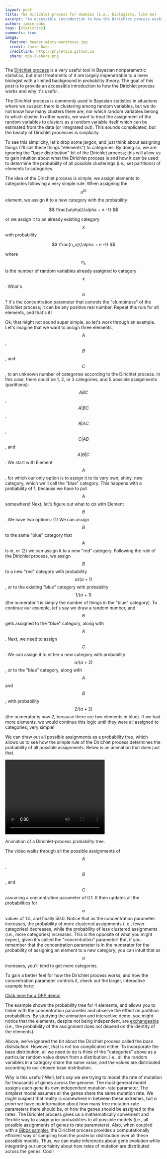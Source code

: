 ```yaml
---
layout: post
title: The Dirichlet process for dummies (i.e., biologists, like me) 
excerpt: "An accessible introduction to how the Dirichlet process works and why it's useful."
author: jamie_oaks
tags: [statistics]
comments: true
image:
  feature: header-misty-mangroves.jpg
  credit: Jamie Oaks
  creditlink: http://phyletica.github.io
  share: dpp-3-share.png
---
```


The [Dirichlet process](https://en.wikipedia.org/wiki/Dirichlet_process) is a
very useful tool in Bayesian nonparametric statistics, but most treatments of
it are largely impenetrable to a mere biologist with a limited background in
probability theory.
The goal of this post is to provide an accessible introduction to how the
Dirichlet process works and why it's useful.

The Dirichlet process is commonly used in Bayesian statistics in situations
where we suspect there is clustering among random variables, but we do not know
how many clusters there are, nor which random variables belong to which
cluster.
In other words, we want to treat the assignment of the random variables to
clusters as a random variable itself which can be estimated from the data (or
integrated out).
This sounds complicated, but the beauty of Dirichlet processes is simplicity.

To see this simplicity, let's drop some jargon, and just think about assigning
things (I'll call these things "elements") to categories.
By doing so, we are ignoring the "base distribution" bit of the Dirichlet
process; this will allow us to gain intuition about what the Dirichlet process
is and how it can be used to determine the probability of all possible
clusterings (i.e., set partitions) of elements to categories.

The idea of the Dirichlet process is simple; we assign elements to categories
following a very simple rule:
When assigning the $$n^{th}$$ element, we assign it to a new category with the
probability

$$
\frac{\alpha}{\alpha + n -1}
$$

or we assign it to an already existing category $$x$$ with probability

$$
\frac{n_x}{\alpha + n -1}
$$

where $$n_x$$ is the number of random variables already assigned to category
$$x$$.
What's $$\alpha$$?
It's the concentration parameter that controls the "clumpiness" of the
Dirichlet process; it can be any positive real number.
Repeat this rule for all elements, and that's it!

Ok, that might not sound super simple, so let's work through an example.
Let's imagine that we want to assign three elements, $$A$$, $$B$$, and $$C$$,
to an unknown number of categories according to the Dirichlet process.
In this case, there could be 1, 2, or 3 categories, and 5 possible assignments
(partitions):
$$ABC$$, $$A|BC$$, $$B|AC$$, $$C|AB$$, and $$A|B|C$$.
We start with Element $$A$$, for which our only option is to assign it to its
very own, shiny, new category, which we'll call the "blue" category.
This happens with a probability of 1, because we have to put $$A$$ somewhere!
Next, let's figure out what to do with Element $$B$$.
We have two options: (1) We can assign $$B$$ to the same "blue" category that
$$A$$ is in, or (2) we can assign it to a new "red" category.
Following the rule of the Dirichlet process, we assign $$B$$ to a new "red"
category with probability $$\alpha/(\alpha+1)$$, or to the existing "blue"
category with probability $$1/(\alpha+1)$$ (the numerator 1 is simply the
number of things in the "blue" category).
To continue our example, let's say we draw a random number, and $$B$$ gets
assigned to the "blue" category, along with $$A$$.
Next, we need to assign $$C$$.
We can assign it to either a new category with probability
$$\alpha/(\alpha+2)$$, or to the "blue" category, along with $$A$$ and $$B$$,
with probability $$2/(\alpha+2)$$ (the numerator is now 2, because there are
two elements in blue).
If we had more elements, we would continue this logic until they
were all assigned to categories; very simple!

We can draw out all possible assignments as a probability tree, which allows us
to see how the simple rule of the Dirichlet process determines the probability
of all possible assignments. Below is an animation that does just that.

<video width="320" height="240" controls>
    <source src="https://raw.githubusercontent.com/joaks1/dirichlet-process-trees/master/images/dpp-3-example.mp4" type="video/mp4">
    <source src="https://raw.githubusercontent.com/joaks1/dirichlet-process-trees/master/images/dpp-3-example.ogg" type="video/ogg">
    Your browser does not support this video.
</video>
<figcaption>
    <p class="figure-caption-box">
        <span class="center-if-single-line">
            Animation of a Dirichlet-process probability tree.
        </span>
    </p>
</figcaption>

The video walks through all the possible assignments of $$A$$, $$B$$, and $$C$$
assuming a concentration parameter of 0.1. It then updates all the
probabilities for $$\alpha$$ values of 1.5, and finally 50.0.
Notice that as the concentration parameter increases, the probability of more
clustered assignments (i.e., fewer categories) decreases, while the probability
of less clustered assignments (i.e., more categories) increases.
This is the opposite of what you might expect, given it's called the
"concentration" parameter!
But, if you remember that the concentration parameter is in the numerator for
the probability of assigning an element to a new category, you can intuit that
as $$\alpha$$ increases, you'll tend to get more categories.

To gain a better feel for how the Dirichlet process works, and how the 
concentration parameter controls it, check out the larger, interactive
example here:

<div markdown="0" ><a class="btn btn-info" href="{{ site.baseurl }}/dpp-demo/">Click here for a DPP demo!</a></div>

The example shows the probability tree for 4 elements, and allows you to tinker
with the concentration parameter and observe the effect on partition
probabilities.
By studying the animation and interactive demo, you might notice that the
elements, despite not being independent, are
[exchangeable](https://en.wikipedia.org/wiki/Exchangeable_random_variables)
(i.e., the probability of the assignment does not depend on the identity of the
elements).

Above, we've ignored the bit about the Dirichlet process called the *base
distribution*.
However, that is not too complicated either.
To incorporate the base distribution, all we need to do is think of the
"categories" above as a particular random value drawn from a distribution.
I.e., all the random variables in a category share the same value, and the
values are distributed according to our chosen base distribution.

Why is this useful?
Well, let's say we are trying to model the rate of mutation for thousands
of genes across the genome.
The most general model assigns each gene its own independent mutation-rate
parameter.
The simplest model assumes all the genes share the same mutation rate.
We might suspect that reality is somewhere in between these extremes, but *a
priori* we have no information about how many free mutation-rate parameters
there should be, or how the genes should be assigned to the rates.
The Dirichlet process gives us a mathematically convenient and flexible way to
assign prior probabilities to all possible models (i.e., all possible
assignments of genes to rate parameters).
Also, when coupled with a [Gibbs
sampler](https://en.wikipedia.org/wiki/Gibbs_sampling), the Dirichlet process
provides a computationally efficient way of sampling from the posterior
distribution over all these possible models.
Thus, we can make inferences about gene evolution while integrating out
uncertainty about how rates of mutation are distributed across the genes.
Cool!

